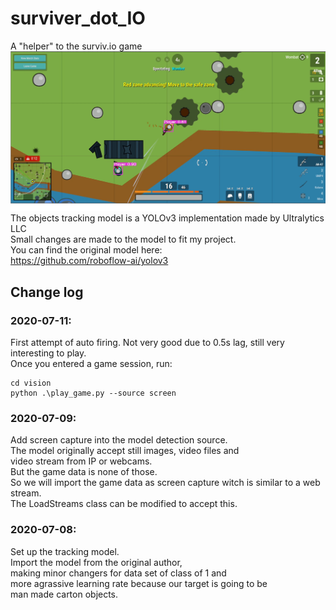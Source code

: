 # surviver_dot_IO
A "helper" to the surviv.io game \
![alt text](https://github.com/KevinUTAT/surviver_dot_IO/blob/master/Untitled.png?raw=true)
The objects tracking model is a YOLOv3 implementation made by Ultralytics LLC \
Small changes are made to the model to fit my project.\
You can find the original model here: \
https://github.com/roboflow-ai/yolov3  
## Change log
### 2020-07-11:
First attempt of auto firing. Not very good due to 0.5s lag, still very interesting to play. \
Once you entered a game session, run:
```
cd vision
python .\play_game.py --source screen
```
### 2020-07-09: 
Add screen capture into the model detection source. \
The model originally accept still images, video files and \
video stream from IP or webcams. \
But the game data is none of those. \
So we will import the game data as screen capture witch is similar to a web stream. \
The LoadStreams class can be modified to accept this.
### 2020-07-08: 
Set up the tracking model. \
Import the model from the original author, \
making minor changers for data set of class of 1 and \
more agrassive learning rate because our target is going to be \
man made carton objects.
